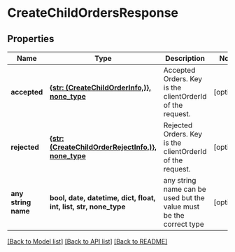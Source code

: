# CreateChildOrdersResponse


## Properties
Name | Type | Description | Notes
------------ | ------------- | ------------- | -------------
**accepted** | [**{str: (CreateChildOrderInfo,)}, none_type**](CreateChildOrderInfo.md) | Accepted Orders. Key is the clientOrderId of the request. | [optional] 
**rejected** | [**{str: (CreateChildOrderRejectInfo,)}, none_type**](CreateChildOrderRejectInfo.md) | Rejected Orders. Key is the clientOrderId of the request. | [optional] 
**any string name** | **bool, date, datetime, dict, float, int, list, str, none_type** | any string name can be used but the value must be the correct type | [optional]

[[Back to Model list]](../README.md#documentation-for-models) [[Back to API list]](../README.md#documentation-for-api-endpoints) [[Back to README]](../README.md)


